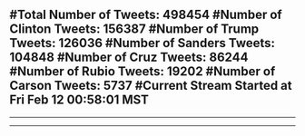 #Total Number of Tweets: 498454 
#Number of Clinton Tweets: 156387
#Number of Trump Tweets: 126036
#Number of Sanders Tweets: 104848
#Number of Cruz Tweets: 86244
#Number of Rubio Tweets: 19202
#Number of Carson Tweets: 5737
#Current Stream Started at Fri Feb 12 00:58:01 MST
---
---
---
